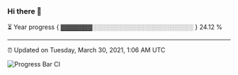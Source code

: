 ### Hi there 👋

⏳ Year progress { ▓▓▓▓▓▓▓░░░░░░░░░░░░░░░░░░░░░░░ } 24.12 %

---

⏰ Updated on Tuesday, March 30, 2021, 1:06 AM UTC

![Progress Bar CI](https://github.com/arthurbuhl/arthurbuhl/workflows/Progress%20Bar%20CI/badge.svg)
